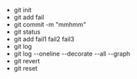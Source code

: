 - git init
- git add fail
- git commit -m "mmhmm"
- git status
- git  add fail1 fail2 fail3
- git log
- git log  --oneline --decorate --all --graph
- git revert
- git reset
